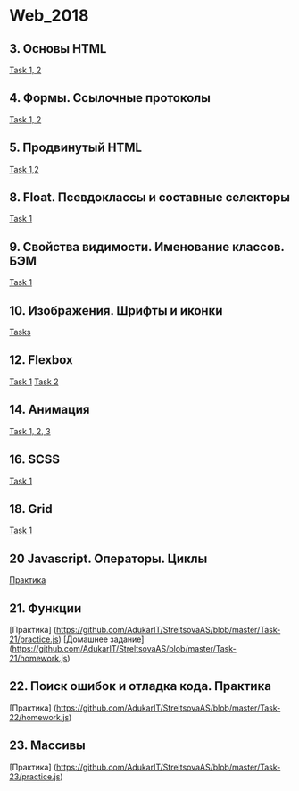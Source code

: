 

# Web_2018


## 3. Основы HTML

 [Task 1, 2](https://github.com/AdukarIT/StreltsovaAS/tree/master/Task_3)

## 4. Формы. Ссылочные протоколы

[Task 1, 2](https://github.com/AdukarIT/StreltsovaAS/tree/master/Task_4)

## 5. Продвинутый HTML

 [Task 1,2](https://github.com/AdukarIT/StreltsovaAS/tree/master/Task_5)

## 8. Float. Псевдоклассы и составные селекторы

[Task 1](https://github.com/AdukarIT/StreltsovaAS/tree/master/Task_8)

## 9. Свойства видимости. Именование классов. БЭМ

[Task 1](https://github.com/AdukarIT/StreltsovaAS/tree/master/Task_9)

## 10. Изображения. Шрифты и иконки

[Tasks](https://github.com/AdukarIT/StreltsovaAS/tree/master/Task_10)

## 12. Flexbox
[Task 1](https://github.com/AdukarIT/StreltsovaAS/tree/master/Task_12_header)
[Task 2](https://github.com/AdukarIT/StreltsovaAS/tree/master/Task_12_vkontakte/vkon)

## 14. Анимация
[Task 1, 2, 3](https://github.com/AdukarIT/StreltsovaAS/tree/master/Task_14_animation)


## 16. SCSS
[Task 1](https://github.com/AdukarIT/StreltsovaAS/tree/master/Task_16)


## 18. Grid
[Task 1](https://github.com/AdukarIT/StreltsovaAS/tree/master/Task_18)

## 20 Javascript. Операторы. Циклы
[Практика](https://github.com/AdukarIT/StreltsovaAS)

## 21. Функции
 [Практика] (https://github.com/AdukarIT/StreltsovaAS/blob/master/Task-21/practice.js)
 [Домашнее задание] (https://github.com/AdukarIT/StreltsovaAS/blob/master/Task-21/homework.js)

 ## 22. Поиск ошибок и отладка кода. Практика
 [Практика] (https://github.com/AdukarIT/StreltsovaAS/blob/master/Task-22/homework.js)


## 23. Массивы
[Практика] (https://github.com/AdukarIT/StreltsovaAS/blob/master/Task-23/practice.js)

